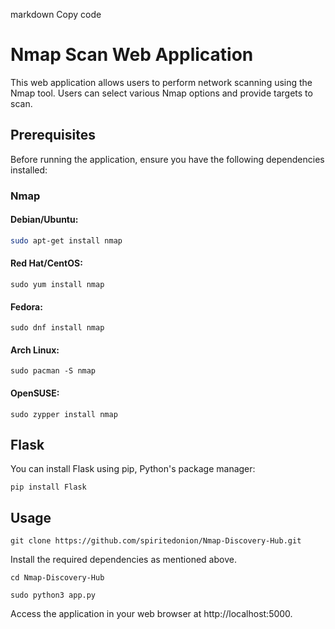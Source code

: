 markdown
Copy code
# Nmap Scan Web Application

This web application allows users to perform network scanning using the Nmap tool. Users can select various Nmap options and provide targets to scan.

## Prerequisites

Before running the application, ensure you have the following dependencies installed:


### Nmap
#### Debian/Ubuntu:
```bash
sudo apt-get install nmap
```
#### Red Hat/CentOS:
```
sudo yum install nmap
```
#### Fedora:
```
sudo dnf install nmap
```
#### Arch Linux:
```
sudo pacman -S nmap
```
#### OpenSUSE:
```
sudo zypper install nmap
```
## Flask
You can install Flask using pip, Python's package manager:
```
pip install Flask
```
## Usage
```
git clone https://github.com/spiritedonion/Nmap-Discovery-Hub.git
```
Install the required dependencies as mentioned above.
```
cd Nmap-Discovery-Hub
```
```
sudo python3 app.py
```
Access the application in your web browser at http://localhost:5000.
